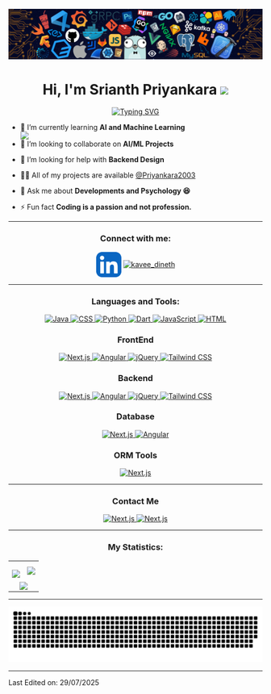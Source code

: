 ![Github Banner](https://github.com/IroshanRathnayake/IroshanRathnayake/blob/main/banner.png)

<h1 align="center">Hi, I'm Srianth Priyankara <img width="30px" src="https://raw.githubusercontent.com/iampavangandhi/iampavangandhi/master/gifs/Hi.gif"></h1>


<p align="center"><a href="https://git.io/typing-svg"><img src="https://readme-typing-svg.demolab.com?font=Fira+Code&pause=1000&random=false&width=435&lines=Passionate+Developer+and+Freelancer" alt="Typing SVG" /></a></p>

- 🌱 I’m currently learning **AI and Machine Learning** <img align="right" style="width:30rem; height:auto" src="https://repository-images.githubusercontent.com/588181932/e36ec678-7984-4cdd-8e4c-a3932772ff8e"/>

- 👯 I’m looking to collaborate on **AI/ML Projects**

- 🤝 I’m looking for help with **Backend Design**

- 👨‍💻 All of my projects are available [@Priyankara2003](https://github.com/Priyankara2003?tab=repositories)

- 💬 Ask me about **Developments and Psychology 😆**

- ⚡ Fun fact **Coding is a passion and not profession.**


---

<h3 align="center">Connect with me:</h3>
<p align="center">
<a href="https://linkedin.com/in/srinath-priyankara" target="blank"><img align="center" src="https://github.com/tandpfun/skill-icons/blob/main/icons/LinkedIn.svg" alt="kaveendinethma" height="50" width="50" /></a>
<a href="https://www.instagram.com/mk_sr1nath/" target="blank"><img align="center" src="https://www.edigitalagency.com.au/wp-content/uploads/new-Instagram-icon-png-full-colour.png" alt="kavee_dineth" height="50" width="50" /></a>
</p>

---


  <div>
    <h3 align="center">Languages and Tools:</h3>
    <p align="center">
      <a href="#" target="_blank">
        <img style="width:3rem" src="https://github.com/Scar1109/skill-icons/blob/59059d9d1a2c092696dc66e00931cc1181a4ce1f/icons/Java-Dark.svg" alt="Java"/>
      </a>
      <a href="#" target="_blank">
        <img style="width:3rem" src="https://github.com/Scar1109/skill-icons/blob/59059d9d1a2c092696dc66e00931cc1181a4ce1f/icons/CSS.svg" alt="CSS"/>
      </a>
      <a href="#" target="_blank">
        <img style="width:3rem" src="https://github.com/Scar1109/skill-icons/blob/59059d9d1a2c092696dc66e00931cc1181a4ce1f/icons/Python-Dark.svg" alt="Python"/>
      </a>
      <a href="#" target="_blank">
        <img style="width:3rem" src="https://github.com/Scar1109/skill-icons/blob/59059d9d1a2c092696dc66e00931cc1181a4ce1f/icons/Dart-Dark.svg" alt="Dart"/>
      </a>
      <a href="#" target="_blank">
        <img style="width:3rem" src="https://github.com/Scar1109/skill-icons/blob/59059d9d1a2c092696dc66e00931cc1181a4ce1f/icons/JavaScript.svg" alt="JavaScript"/>
      </a>
      <a href="#" target="_blank">
        <img style="width:3rem" src="https://github.com/Scar1109/skill-icons/blob/59059d9d1a2c092696dc66e00931cc1181a4ce1f/icons/HTML.svg" alt="HTML"/>
      </a>
    </p>
  </div>

  <div>
    <h3 align="center">FrontEnd</h3>
    <p align="center">
      <a href="#" target="_blank">
        <img style="width:3rem" src="https://github.com/Scar1109/skill-icons/blob/59059d9d1a2c092696dc66e00931cc1181a4ce1f/icons/NextJS-Dark.svg" alt="Next.js"/>
      </a>
      <a href="#" target="_blank">
        <img style="width:3rem" src="https://github.com/Scar1109/skill-icons/blob/59059d9d1a2c092696dc66e00931cc1181a4ce1f/icons/Angular-Dark.svg" alt="Angular"/>
      </a>
      <a href="#" target="_blank">
        <img style="width:3rem" src="https://github.com/Scar1109/skill-icons/blob/59059d9d1a2c092696dc66e00931cc1181a4ce1f/icons/JQuery.svg" alt="jQuery"/>
      </a>
      <a href="#" target="_blank">
        <img style="width:3rem" src="https://github.com/Scar1109/skill-icons/blob/59059d9d1a2c092696dc66e00931cc1181a4ce1f/icons/TailwindCSS-Dark.svg" alt="Tailwind CSS"/>
      </a>
    </p>
  </div>

  <div>
    <h3 align="center">Backend</h3>
    <p align="center">
      <a href="#" target="_blank">
        <img style="width:3rem" src="https://github.com/Scar1109/skill-icons/blob/59059d9d1a2c092696dc66e00931cc1181a4ce1f/icons/NodeJS-Dark.svg" alt="Next.js"/>
      </a>
      <a href="#" target="_blank">
        <img style="width:3rem" src="https://github.com/Scar1109/skill-icons/blob/59059d9d1a2c092696dc66e00931cc1181a4ce1f/icons/Spring-Dark.svg" alt="Angular"/>
      </a>
      <a href="#" target="_blank">
        <img style="width:3rem" src="https://github.com/Scar1109/skill-icons/blob/59059d9d1a2c092696dc66e00931cc1181a4ce1f/icons/PHP-Dark.svg" alt="jQuery"/>
      </a>
      <a href="#" target="_blank">
        <img style="width:3rem" src="https://github.com/Scar1109/skill-icons/blob/59059d9d1a2c092696dc66e00931cc1181a4ce1f/icons/Laravel-Dark.svg" alt="Tailwind CSS"/>
      </a>
    </p>
  </div>


  <div>
    <h3 align="center">Database</h3>
    <p align="center">
      <a href="#" target="_blank">
        <img style="width:3rem" src="https://github.com/Scar1109/skill-icons/blob/59059d9d1a2c092696dc66e00931cc1181a4ce1f/icons/MySQL-Dark.svg" alt="Next.js"/>
      </a>
      <a href="#" target="_blank">
        <img style="width:3rem" src="https://github.com/Scar1109/skill-icons/blob/59059d9d1a2c092696dc66e00931cc1181a4ce1f/icons/PostgreSQL-Dark.svg" alt="Angular"/>
      </a>
    </p>
  </div>


  <div>
    <h3 align="center">ORM Tools</h3>
    <p align="center">
      <a href="#" target="_blank">
        <img style="width:3rem" src="https://github.com/Scar1109/skill-icons/blob/59059d9d1a2c092696dc66e00931cc1181a4ce1f/icons/Prisma.svg" alt="Next.js"/>
      </a>
    </p>
  </div>
    
---

 <div>
    <h3 align="center">Contact Me</h3>
    <p align="center">
      <a href="https://discord.gg/srinathpriyankara_76605" target="_blank">
        <img style="width:3rem" src="https://github.com/Scar1109/skill-icons/blob/59059d9d1a2c092696dc66e00931cc1181a4ce1f/icons/Discord.svg" alt="Next.js"/>
      </a>
      <a href="mailto:srinathpriyankara77@gmail.com" target="_blank">
        <img style="width:3rem" src="https://img.icons8.com/?size=100&id=eFPBXQop6V2m&format=png&color=000000" alt="Next.js"/>
      </a>
    </p>
  </div>

---

<h3 align="center">My Statistics:</h3>
<p align="center">
<table align="center">
<tr border="none">
<td width="50%" align="center">
  
  <img style="margin-top:1rem" align="center"  src="https://nirzak-streak-stats.vercel.app/?user=Priyankara2003&theme=dark&hide_border=false" />

</td>
<td width="50%" align="center">
  <img  align="center"  src="https://github-readme-stats.vercel.app/api?username=Priyankara2003&theme=dark&hide_border=false&include_all_commits=false&count_private=false"/>
  
  </td>
</tr>
<tr>
  <td colspan="2" width="50%" align="center">
  <img  align="center"  src="https://github-readme-stats.vercel.app/api/top-langs/?username=Priyankara2003&theme=dark&hide_border=false&include_all_commits=false&count_private=false&layout=compact"/>
  
  </td>
</tr>
</table>

----

<p align="center">
  <img  src="https://raw.githubusercontent.com/Elanza-48/Elanza-48/main/resources/img/github-contribution-grid-snake.svg"
    alt="example" />
</p>

------

Last Edited on: 29/07/2025

